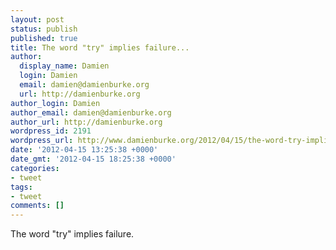 ```yaml
---
layout: post
status: publish
published: true
title: The word "try" implies failure...
author:
  display_name: Damien
  login: Damien
  email: damien@damienburke.org
  url: http://damienburke.org
author_login: Damien
author_email: damien@damienburke.org
author_url: http://damienburke.org
wordpress_id: 2191
wordpress_url: http://www.damienburke.org/2012/04/15/the-word-try-implies-failure/
date: '2012-04-15 13:25:38 +0000'
date_gmt: '2012-04-15 18:25:38 +0000'
categories:
- tweet
tags:
- tweet
comments: []
---
```

<p>The word "try" implies failure.</p>

